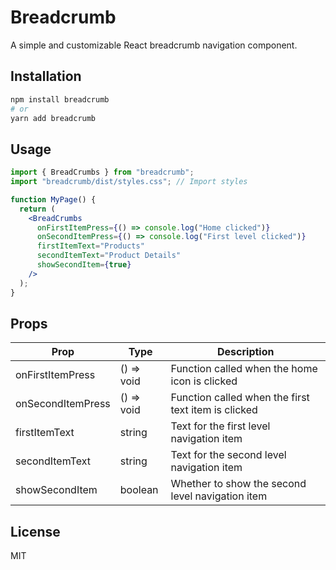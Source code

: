 # Breadcrumb

A simple and customizable React breadcrumb navigation component.

## Installation

```bash
npm install breadcrumb
# or
yarn add breadcrumb
```

## Usage

```jsx
import { BreadCrumbs } from "breadcrumb";
import "breadcrumb/dist/styles.css"; // Import styles

function MyPage() {
  return (
    <BreadCrumbs
      onFirstItemPress={() => console.log("Home clicked")}
      onSecondItemPress={() => console.log("First level clicked")}
      firstItemText="Products"
      secondItemText="Product Details"
      showSecondItem={true}
    />
  );
}
```

## Props

| Prop              | Type       | Description                                         |
| ----------------- | ---------- | --------------------------------------------------- |
| onFirstItemPress  | () => void | Function called when the home icon is clicked       |
| onSecondItemPress | () => void | Function called when the first text item is clicked |
| firstItemText     | string     | Text for the first level navigation item            |
| secondItemText    | string     | Text for the second level navigation item           |
| showSecondItem    | boolean    | Whether to show the second level navigation item    |

## License

MIT
